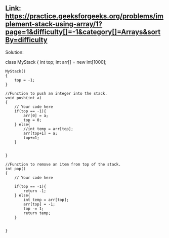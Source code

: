 ## Link: https://practice.geeksforgeeks.org/problems/implement-stack-using-array/1?page=1&difficulty[]=-1&category[]=Arrays&sortBy=difficulty

Solution: 


class MyStack
{
    int top;
	int arr[] = new int[1000];

    MyStack()
	{
		top = -1;
	}
	
	//Function to push an integer into the stack.
    void push(int a)
	{
	    // Your code here
	    if(top == -1){
	        arr[0] = a;
	        top = 0;
	    } else{
	        //int temp = arr[top];
	        arr[top+1] = a;
	        top+=1;
	    }
	    
	    
	} 
	
    //Function to remove an item from top of the stack.
	int pop()
	{
        // Your code here
        
        if(top == -1){
            return -1;
        } else{
            int temp = arr[top];
            arr[top] = -1;
            top -= 1;
            return temp;
        }
        
 
	}